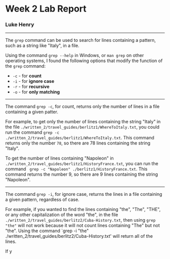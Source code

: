 # Week 2 Lab Report
### Luke Henry
***

The `grep` command can be used to search for lines containing a pattern, such as a string like "Italy", in a file. 

Using the command `grep --help` in Windows, or `man grep` on other operating systems, I found the following options that modify the function of the `grep` command:

- `-c` - for **count**
- `-i` - for **ignore case**
- `-r` - for **recursive**
- `-o` - for **only matching**

*** 
 
The command `grep -c`, for count, returns only the number of lines in a file containing a given patter. 

For example, to get only the number of lines containing the string "Italy" in the file `./written_2/travel_guides/berlitz1/WhereToItaly.txt`, you could run the command `grep -c ./written_2/travel_guides/berlitz1/WhereToItaly.txt`. This command returns only the number `78`, so there are 78 lines containing the string "Italy".

To get the number of lines containing "Napoleon" in `./written_2/travel_guides/berlitz1/HistoryFrance.txt`, you can run the command ` grep -c "Napoleon" ./berlitz1/HistoryFrance.txt`. This command returns the number 9, so there are 9 lines containing the string "Napoleon".

***

The command `grep -i`, for ignore case, returns the lines in a file containing a given pattern, regardless of case.

For example, if you wanted to find the lines containing "the", "The", "THE", or any other capitalization of the word "the", in the file `./written_2/travel_guides/berlitz2/Cuba-History.txt`, then using `grep "the"` will not work because it will not count lines containing "The" but not "the". Using the command `grep -i "the" ./written_2/travel_guides/berlitz2/Cuba-History.txt' will return all of the lines. 

If y

